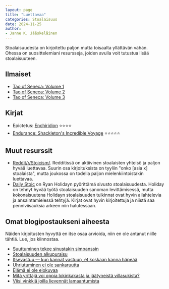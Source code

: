 ```yaml
---
layout: page
title: "Luettavaa"
categories: Stoalaisuus
date: 2024-11-25
author:
- Janne K. Jääskeläinen
---
```

Stoalaisuudesta on kirjoitettu paljon mutta toisaalta yllättävän vähän. Ohessa on suosittelemiani resursseja, joiden avulla voit tutustua lisää stoalaisuuteen.
## Ilmaiset
* [Tao of Seneca: Volume 1](https://tim.blog/wp-content/uploads/2017/07/taoofseneca_vol1-1.pdf)
* [Tao of Seneca: Volume 2](https://tim.blog/wp-content/uploads/2017/07/taoofseneca_vol2.pdf)
* [Tao of Seneca: Volume 3](https://tim.blog/wp-content/uploads/2017/07/taoofseneca_vol3.pdf)

## Kirjat
* Epictetus: [Enchiridion](https://www.goodreads.com/book/show/24615.Enchiridion) ⭐⭐⭐⭐
* [Endurance: Shackleton's Incredible Voyage](https://www.goodreads.com/book/show/34443818-endurance) ⭐⭐⭐⭐⭐

## Muut resurssit
* [Reddit/r/Stoicism/](https://www.reddit.com/r/Stoicism/). Redditissä on aktiivinen stoalaisten yhteisö ja paljon hyvää luettavaa. Suurin osa kirjoituksista on tyyliin "onko [asia x] stoalaista", mutta joukossa on todella paljon mielenkiintoistakin luettavaa. 
* [Daily Stoic](https://dailystoic.com/) on Ryan Holidayn pyörittämä sivusto stoalaisuudesta. Holiday on tehnyt hyvää työtä stoalaisuuden sanoman levittämisessä, mutta kokonaisuutena Holidayn stoalaisuuden tulkinnat ovat hyvin ailahtelevia ja ansaintamielessä tehtyjä. Kirjat ovat hyvin kirjoitettuja ja niistä saa penniviisauksia arkeen niin halutessaan. 

## Omat blogipostaukseni aiheesta
Näiden kirjoitusten hyvyttä en itse osaa arvioida, niin en ole antanut niille tähtiä. Lue, jos kiinnostaa.
* [Suuttuminen tekee sinustakin simpanssin](https://www.jannejaaskelainen.fi/suuttuminen-tekee-sinustakin-simpanssin/)
* [Stoalaisuuden alkupuraisu](https://www.jannejaaskelainen.fi/stoalaisuuden-alkupuraisu/)
* [Itsevastuu — kun kannat vastuun, et koskaan kanna häpeää](https://www.jannejaaskelainen.fi/itsevastuu-kun-kannat-vastuun-et-koskaan-kanna-hapeaa/)
* [Uhriutuminen ei ole sankaruutta](https://www.jannejaaskelainen.fi/uhriutuminen-ei-ole-sankaruutta/)
* [Elämä ei ole elokuvaa](https://www.jannejaaskelainen.fi/elama-ei-ole-elokuvaa/)
* [Mitä yrittäjä voi oppia lokinkakasta ja jäätyneistä villasukista?](https://www.jannejaaskelainen.fi/mita-yrittaja-voi-oppia-lokinkakasta-ja-jaatyneista-villasukista/)
* [Viisi vinkkiä joilla lievennät lamaantumista](https://www.jannejaaskelainen.fi/viisi-vinkkia-joilla-lievennat-lamaantumista/)

